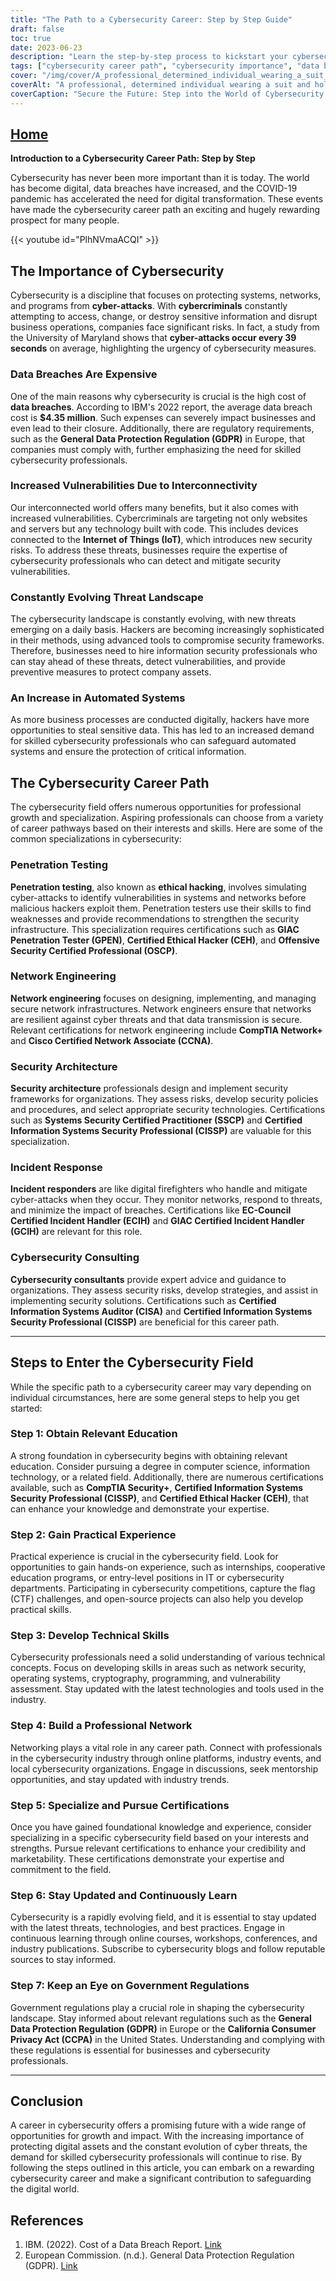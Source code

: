 ```yaml
---
title: "The Path to a Cybersecurity Career: Step by Step Guide"
draft: false
toc: true
date: 2023-06-23
description: "Learn the step-by-step process to kickstart your cybersecurity career and explore various specializations in this comprehensive guide."
tags: ["cybersecurity career path", "cybersecurity importance", "data breaches", "vulnerabilities", "threat landscape", "automated systems", "penetration testing", "ethical hacking", "network engineering", "security architecture", "incident response", "cybersecurity consulting", "relevant education", "practical experience", "technical skills", "professional network", "specialize in cybersecurity", "stay updated in cybersecurity", "government regulations", "cybersecurity demand", "cybersecurity professionals", "digital transformation", "cyber-attacks", "network security", "cryptography", "programming", "vulnerability assessment", "GDPR compliance", "CCPA regulations", "cybersecurity certifications", "digital assets protection"]
cover: "/img/cover/A_professional_determined_individual_wearing_a_suit_and_hol.png"
coverAlt: "A professional, determined individual wearing a suit and holding a shield, protecting digital assets from cyber threats."
coverCaption: "Secure the Future: Step into the World of Cybersecurity."
---
```


## [Home](/cyber-security-career-playbook-start/)

**Introduction to a Cybersecurity Career Path: Step by Step**

Cybersecurity has never been more important than it is today. The world has become digital, data breaches have increased, and the COVID-19 pandemic has accelerated the need for digital transformation. These events have made the cybersecurity career path an exciting and hugely rewarding prospect for many people.

{{< youtube id="PlhNVmaACQI" >}}

## The Importance of Cybersecurity

Cybersecurity is a discipline that focuses on protecting systems, networks, and programs from **cyber-attacks**. With **cybercriminals** constantly attempting to access, change, or destroy sensitive information and disrupt business operations, companies face significant risks. In fact, a study from the University of Maryland shows that **cyber-attacks occur every 39 seconds** on average, highlighting the urgency of cybersecurity measures.

### Data Breaches Are Expensive

One of the main reasons why cybersecurity is crucial is the high cost of **data breaches**. According to IBM's 2022 report, the average data breach cost is **$4.35 million**. Such expenses can severely impact businesses and even lead to their closure. Additionally, there are regulatory requirements, such as the **General Data Protection Regulation (GDPR)** in Europe, that companies must comply with, further emphasizing the need for skilled cybersecurity professionals.

### Increased Vulnerabilities Due to Interconnectivity

Our interconnected world offers many benefits, but it also comes with increased vulnerabilities. Cybercriminals are targeting not only websites and servers but any technology built with code. This includes devices connected to the **Internet of Things (IoT)**, which introduces new security risks. To address these threats, businesses require the expertise of cybersecurity professionals who can detect and mitigate security vulnerabilities.

### Constantly Evolving Threat Landscape

The cybersecurity landscape is constantly evolving, with new threats emerging on a daily basis. Hackers are becoming increasingly sophisticated in their methods, using advanced tools to compromise security frameworks. Therefore, businesses need to hire information security professionals who can stay ahead of these threats, detect vulnerabilities, and provide preventive measures to protect company assets.

### An Increase in Automated Systems

As more business processes are conducted digitally, hackers have more opportunities to steal sensitive data. This has led to an increased demand for skilled cybersecurity professionals who can safeguard automated systems and ensure the protection of critical information.

## The Cybersecurity Career Path

The cybersecurity field offers numerous opportunities for professional growth and specialization. Aspiring professionals can choose from a variety of career pathways based on their interests and skills. Here are some of the common specializations in cybersecurity:

### Penetration Testing

**Penetration testing**, also known as **ethical hacking**, involves simulating cyber-attacks to identify vulnerabilities in systems and networks before malicious hackers exploit them. Penetration testers use their skills to find weaknesses and provide recommendations to strengthen the security infrastructure. This specialization requires certifications such as **GIAC Penetration Tester (GPEN)**, **Certified Ethical Hacker (CEH)**, and **Offensive Security Certified Professional (OSCP)**.

### Network Engineering

**Network engineering** focuses on designing, implementing, and managing secure network infrastructures. Network engineers ensure that networks are resilient against cyber threats and that data transmission is secure. Relevant certifications for network engineering include **CompTIA Network+** and **Cisco Certified Network Associate (CCNA)**.

### Security Architecture

**Security architecture** professionals design and implement security frameworks for organizations. They assess risks, develop security policies and procedures, and select appropriate security technologies. Certifications such as **Systems Security Certified Practitioner (SSCP)** and **Certified Information Systems Security Professional (CISSP)** are valuable for this specialization.

### Incident Response

**Incident responders** are like digital firefighters who handle and mitigate cyber-attacks when they occur. They monitor networks, respond to threats, and minimize the impact of breaches. Certifications like **EC-Council Certified Incident Handler (ECIH)** and **GIAC Certified Incident Handler (GCIH)** are relevant for this role.

### Cybersecurity Consulting

**Cybersecurity consultants** provide expert advice and guidance to organizations. They assess security risks, develop strategies, and assist in implementing security solutions. Certifications such as **Certified Information Systems Auditor (CISA)** and **Certified Information Systems Security Professional (CISSP)** are beneficial for this career path.

______

## Steps to Enter the Cybersecurity Field

While the specific path to a cybersecurity career may vary depending on individual circumstances, here are some general steps to help you get started:

### Step 1: Obtain Relevant Education

A strong foundation in cybersecurity begins with obtaining relevant education. Consider pursuing a degree in computer science, information technology, or a related field. Additionally, there are numerous certifications available, such as **CompTIA Security+**, **Certified Information Systems Security Professional (CISSP)**, and **Certified Ethical Hacker (CEH)**, that can enhance your knowledge and demonstrate your expertise.

### Step 2: Gain Practical Experience

Practical experience is crucial in the cybersecurity field. Look for opportunities to gain hands-on experience, such as internships, cooperative education programs, or entry-level positions in IT or cybersecurity departments. Participating in cybersecurity competitions, capture the flag (CTF) challenges, and open-source projects can also help you develop practical skills.

### Step 3: Develop Technical Skills

Cybersecurity professionals need a solid understanding of various technical concepts. Focus on developing skills in areas such as network security, operating systems, cryptography, programming, and vulnerability assessment. Stay updated with the latest technologies and tools used in the industry.

### Step 4: Build a Professional Network

Networking plays a vital role in any career path. Connect with professionals in the cybersecurity industry through online platforms, industry events, and local cybersecurity organizations. Engage in discussions, seek mentorship opportunities, and stay updated with industry trends.

### Step 5: Specialize and Pursue Certifications

Once you have gained foundational knowledge and experience, consider specializing in a specific cybersecurity field based on your interests and strengths. Pursue relevant certifications to enhance your credibility and marketability. These certifications demonstrate your expertise and commitment to the field.

### Step 6: Stay Updated and Continuously Learn

Cybersecurity is a rapidly evolving field, and it is essential to stay updated with the latest threats, technologies, and best practices. Engage in continuous learning through online courses, workshops, conferences, and industry publications. Subscribe to cybersecurity blogs and follow reputable sources to stay informed.

### Step 7: Keep an Eye on Government Regulations

Government regulations play a crucial role in shaping the cybersecurity landscape. Stay informed about relevant regulations such as the **General Data Protection Regulation (GDPR)** in Europe or the **California Consumer Privacy Act (CCPA)** in the United States. Understanding and complying with these regulations is essential for businesses and cybersecurity professionals.

______

## Conclusion

A career in cybersecurity offers a promising future with a wide range of opportunities for growth and impact. With the increasing importance of protecting digital assets and the constant evolution of cyber threats, the demand for skilled cybersecurity professionals will continue to rise. By following the steps outlined in this article, you can embark on a rewarding cybersecurity career and make a significant contribution to safeguarding the digital world.

## References

1. IBM. (2022). Cost of a Data Breach Report. [Link](https://www.ibm.com/security/digital-assets/cost-data-breach-report/)
2. European Commission. (n.d.). General Data Protection Regulation (GDPR). [Link](https://ec.europa.eu/info/law/law-topic/data-protection_en)